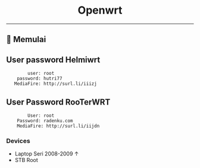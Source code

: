 <div align="center">
        <h1>Openwrt</h1>
    <p> </p>
</div>

---

## 🚀 Memulai

 ## User password Helmiwrt
            user: root
        password: hutri77
       MediaFire: http://surl.li/iiizj
       
## User Password RooTerWRT
            User: root
        Password: radenku.com
        MediaFire: http://surl.li/iijdn

### Devices

- Laptop Seri 2008-2009 &#8593;
- STB Root

